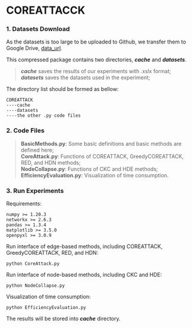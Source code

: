 # COREATTACCK

### 1. Datasets Download
As the datasets is too large to be uploaded to Github, we transfer them to Google Drive, 
[data_url](https://drive.google.com/file/d/1r1TqzlBdrjDP5lUTX7RwDf7RikH7dWUT/view?usp=sharing).

This compressed package contains two directories, ***cache*** and ***datasets***.
> ***cache*** saves the results of our experiments with .xslx format; <br />
> ***datasets*** saves the datasets used in the experiment; <br />

The directory list should be formed as bellow:

    COREATTACK
    ----cache
    ----datasets
    ----the other .py code files

### 2. Code Files

> **BasicMethods.py**: Some basic definitions and basic methods are defined here;<br />
> **CoreAttack.py**: Functions of COREATTACK, GreedyCOREATTACK, RED, and HDN methods;<br />
> **NodeCollapse.py**: Functions of CKC and HDE methods;<br />
> **EfficiencyEvaluation.py**: Visualization of time consumption.

### 3. Run Experiments

Requirements:

    numpy >= 1.20.3
    networkx >= 2.6.3
    pandas >= 1.3.4
    matplotlib >= 3.5.0
    openpyxl >= 3.0.9

Run interface of edge-based methods, including COREATTACK, GreedyCOREATTACK, RED, and HDN:

    python CoreAttack.py
    
Run interface of node-based methods, including CKC and HDE:

    python NodeCollapse.py
    
Visualization of time consumption:

    python EfficiencyEvaluation.py

The results will be stored into ***cache*** directory.
